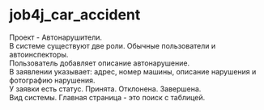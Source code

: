 # job4j_car_accident
Проект - Автонарушители.
<br />
В системе существуют две роли. Обычные пользователи и автоинспекторы.
<br />
Пользователь добавляет описание автонарушение. 
<br />
В заявлении указывает: адрес, номер машины, описание нарушения и фотографию нарушения.
<br />
У заявки есть статус. Принята. Отклонена. Завершена.
<br />
Вид системы. Главная страница - это поиск с таблицей.